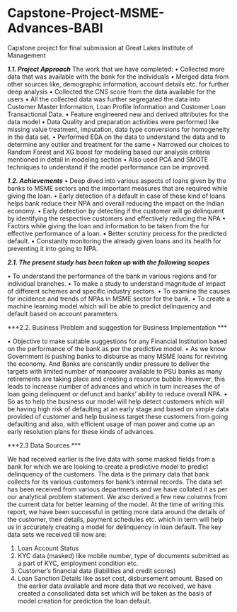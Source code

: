 # Capstone-Project-MSME-Advances-BABI
Capstone project for final submission at Great Lakes Institute of Management

***1.1.	Project Approach***
The work that we have completed:
•	Collected more data that was available with the bank for the individuals
•	Merged data from other sources like, demographic information, account details etc. for further deep analysis 
•	Collected the CNS score from the data available for the users
•	All the collected data was further segregated the data into Customer Master Information, Loan Profile Information and Customer Loan Transactional Data. 
•	Feature engineered new and derived attributes for the data model
•	Data Quality and preparation activities were performed like missing value treatment, imputation, data type conversions for homogeneity in the data set.
•	Performed EDA on the data to understand the data and to determine any outlier and treatment for the same
•	Narrowed our choices to Random Forest and XG boost for modeling based our analysis criteria mentioned in detail in modeling section
•	Also used PCA and SMOTE techniques to understand if the model performance can be improved.

***1.2.	Achievements***
•	Deep dived into various aspects of loans given by the banks to MSME sectors and the important measures that are required while giving the loan.
•	Early detection of a default in case of these kind of loans helps bank reduce their NPA and overall reducing the impact on the Indian economy.
•	Early detection by detecting if the customer will go delinquent by identifying the respective customers and effectively reducing the NPA
•	Factors while giving the loan and information to be taken from the for effective performance of a loan.
•	Better scrutiny process for the predicted default.
•	Constantly monitoring the already given loans and its health for preventing it into going to NPA. 


***2.1.	The present study has been taken up with the following scopes***

•	To understand the performance of the bank in various regions and for individual branches. 
•	To make a study to understand magnitude of impact of different schemes and specific industry sectors. 
•	To examine the causes for incidence and trends of NPAs in MSME sector for the bank.
•	To create a machine learning model which will be able to predict delinquency and default based on account parameters.

***2.2.	Business Problem and suggestion for Business Implementation ***

•	Objective to make suitable suggestions for any Financial Institution based on the performance of the bank as per the predictive model.
•	As we know Government is pushing banks to disburse as many MSME loans for reviving the economy. And Banks are constantly under pressure to deliver the targets with limited number of manpower available to PSU banks as many retirements are taking place and creating a resource bubble. However, this leads to increase number of advances and which in turn increases the of loan going delinquent or defunct and banks’ ability to reduce overall NPA.
•	So as to help the business our model will help detect customers which will be having high risk of defaulting at an early stage and based on simple data provided of customer and help business target these customers from going defaulting and also, with efficient usage of man power and come up an early resolution plans for these kinds of advances.

***2.3	Data Sources ***

We had received earlier is the live data with some masked fields from a bank for which we are looking to create a predictive model to predict delinquency of the customers. The data is the primary data that bank collects for its various customers for bank’s internal records. The data set has been received from various departments and we have collated it as per our analytical problem statement. We also derived a few new columns from the current data for better learning of the model. 
At the time of writing this report, we have been successful in getting more data around the details of the customer, their details, payment schedules etc. which in term will help us in accurately creating a model for delinquency in loan default. The key data sets we received till now are:
1.	Loan Account Status
2.	KYC data (masked) like mobile number, type of documents submitted as a part of KYC, employment condition etc.
3.	Customer’s financial data (liabilities and credit scores)
4.	Loan Sanction Details like asset cost, disbursement amount.
Based on the earlier data available and more data that we received, we have created a consolidated data set which will be taken as the basis of model creation for prediction the loan default.
